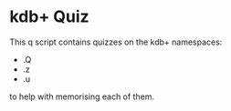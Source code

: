# kdb+ Quiz

This q script contains quizzes on the kdb+ namespaces:
* .Q
* .z
* .u 

to help with memorising each of them.
